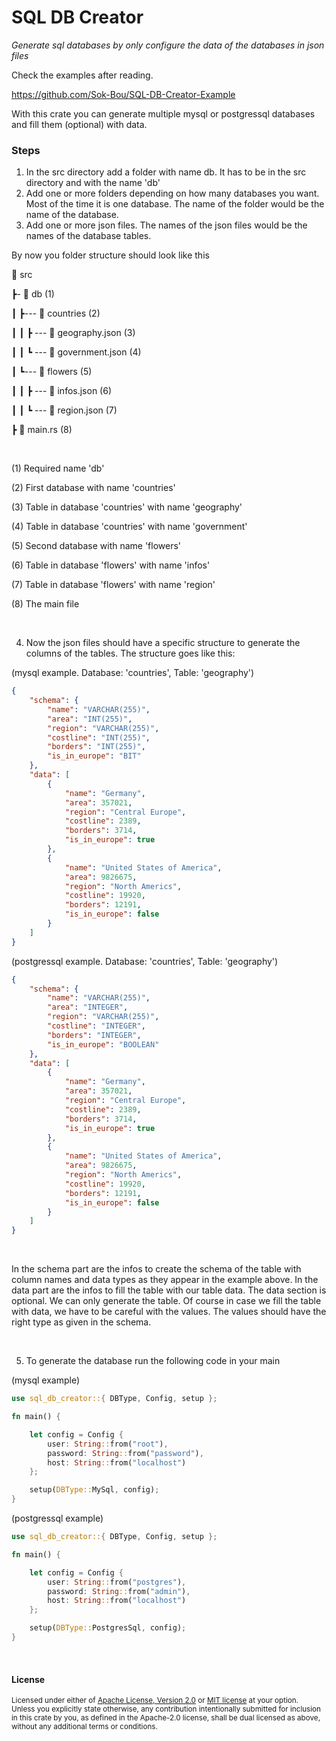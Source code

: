 SQL DB Creator
==============

*Generate sql databases by only configure the data of the databases in json files*

Check the examples after reading.

https://github.com/Sok-Bou/SQL-DB-Creator-Example

With this crate you can generate multiple mysql or postgressql databases and fill 
them (optional) with data.

### Steps

1. In the src directory add a folder with name db. It has to be in the src directory and with the 
name 'db'
2. Add one or more folders depending on how many databases you want. Most of the time it is one
database. The name of the folder would be the name of the database.
3. Add one or more json files. The names of the json files would be the names of the database tables.

By now you folder structure should look like this

📂  src

 ┣- 📂  db  (1)

 ┃ ┣--- 📂 countries  (2)   

 ┃ ┃ ┣ --- 📜  geography.json  (3)     

 ┃ ┃ ┗ --- 📜  government.json  (4)

 ┃ ┗--- 📂  flowers  (5)

 ┃ ┃ ┣ --- 📜  infos.json  (6)

 ┃ ┃ ┗ --- 📜  region.json  (7)

 ┣ 📜  main.rs  (8)

<br>

(1) Required name 'db'

(2) First database with name 'countries'

(3) Table in database 'countries' with name 'geography'

(4) Table in database 'countries' with name 'government'

(5) Second database with name 'flowers'

(6) Table in database 'flowers' with name 'infos'

(7) Table in database 'flowers' with name 'region'

(8) The main file

<br>

4. Now the json files should have a specific structure to generate the columns of the tables. The 
structure goes like this:

(mysql example. Database: 'countries', Table: 'geography')

```json
{
    "schema": {
        "name": "VARCHAR(255)",
        "area": "INT(255)",
        "region": "VARCHAR(255)",
        "costline": "INT(255)",
        "borders": "INT(255)",
        "is_in_europe": "BIT"
    },
    "data": [
        {
            "name": "Germany",
            "area": 357021,
            "region": "Central Europe",
            "costline": 2389,
            "borders": 3714,
            "is_in_europe": true
        },
        {
            "name": "United States of America",
            "area": 9826675,
            "region": "North Americs",
            "costline": 19920,
            "borders": 12191,
            "is_in_europe": false
        }
    ]
}
```

(postgressql example. Database: 'countries', Table: 'geography')

```json
{
    "schema": {
        "name": "VARCHAR(255)",
        "area": "INTEGER",
        "region": "VARCHAR(255)",
        "costline": "INTEGER",
        "borders": "INTEGER",
        "is_in_europe": "BOOLEAN"
    },
    "data": [
        {
            "name": "Germany",
            "area": 357021,
            "region": "Central Europe",
            "costline": 2389,
            "borders": 3714,
            "is_in_europe": true
        },
        {
            "name": "United States of America",
            "area": 9826675,
            "region": "North Americs",
            "costline": 19920,
            "borders": 12191,
            "is_in_europe": false
        }
    ]
}
```

<br>

In the schema part are the infos to create the schema of the table with column names and data types as they appear in the example above.
In the data part are the infos to fill the table with our table data.
The data section is optional. We can only generate the table. Of course in case we fill the table with data, we have to be careful with the values.
The values should have the right type as given in the schema.

<br>

5. To generate the database run the following code in your main

(mysql example)

```rust
use sql_db_creator::{ DBType, Config, setup };

fn main() {

    let config = Config {
        user: String::from("root"),
        password: String::from("password"),
        host: String::from("localhost")
    };

    setup(DBType::MySql, config);
}
```

(postgressql example)

```rust
use sql_db_creator::{ DBType, Config, setup };

fn main() {

    let config = Config {
        user: String::from("postgres"),
        password: String::from("admin"),
        host: String::from("localhost")
    };

    setup(DBType::PostgresSql, config);
}
```

<br>

#### License

<sup>
Licensed under either of <a href="LICENSE-APACHE">Apache License, Version
2.0</a> or <a href="LICENSE-MIT">MIT license</a> at your option.
</sup>

<br>

<sub>
Unless you explicitly state otherwise, any contribution intentionally submitted
for inclusion in this crate by you, as defined in the Apache-2.0 license, shall
be dual licensed as above, without any additional terms or conditions.
</sub>
